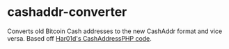 # cashaddr-converter
Converts old Bitcoin Cash addresses to the new CashAddr format and vice versa. Based off [Har01d's CashAddressPHP code](https://github.com/Har01d/CashAddressPHP).
